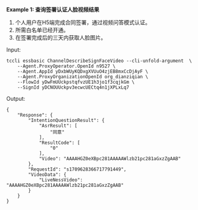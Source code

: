 **Example 1: 查询签署认证人脸视频结果**

1. 个人用户在H5端完成合同签署，通过视频问答模式认证。
2. 所需白名单已经开通。
3. 在签署完成后的三天内获取人脸图片。

Input: 

```
tccli essbasic ChannelDescribeSignFaceVideo --cli-unfold-argument  \
    --Agent.ProxyOperator.OpenId n9527 \
    --Agent.AppId yDxbWUyKQDxgXVUuO4zjEB8mxCcDjAyF \
    --Agent.ProxyOrganizationOpenId org_dianziqian \
    --FlowId yDwFmUUckpstqfvzUE1h3jo1f3cqjkGm \
    --SignId yDCNOUUckpv3ecwcUECtq4n1jXPLxLq7
```

Output: 
```
{
    "Response": {
        "IntentionQuestionResult": {
            "AsrResult": [
                "同意"
            ],
            "ResultCode": [
                "0"
            ],
            "Video": "AAAAHGZ0eXBpc281AAAAAWlzb21pc281aGxzZgAAB"
        },
        "RequestId": "s1709628366717791449",
        "VideoData": {
            "LiveNessVideo": "AAAAHGZ0eXBpc281AAAAAWlzb21pc281aGxzZgAAB"
        }
    }
}
```

